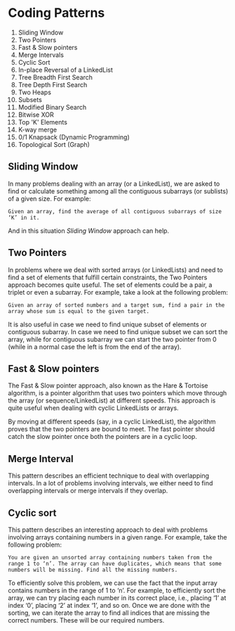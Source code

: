 # Coding Patterns
1. Sliding Window
2. Two Pointers
3. Fast & Slow pointers
4. Merge Intervals
5. Cyclic Sort
6. In-place Reversal of a LinkedList
7. Tree Breadth First Search
8. Tree Depth First Search
9. Two Heaps
10. Subsets
11. Modified Binary Search
12. Bitwise XOR
13. Top 'K' Elements
14. K-way merge
15. 0/1 Knapsack (Dynamic Programming)
16. Topological Sort (Graph)

## Sliding Window
In many problems dealing with an array (or a LinkedList), we are asked to find or calculate something among all the contiguous subarrays (or sublists) of a given size.
For example:

```
Given an array, find the average of all contiguous subarrays of size ‘K’ in it.
```

And in this situation *Sliding Window* approach can help.

## Two Pointers
In problems where we deal with sorted arrays (or LinkedLists) and need to find a set of elements that fulfill certain constraints, the Two Pointers approach becomes quite useful. The set of elements could be a pair, a triplet or even a subarray. For example, take a look at the following problem:

```
Given an array of sorted numbers and a target sum, find a pair in the array whose sum is equal to the given target.
```

It is also useful in case we need to find unique subset of elements or contiguous subarray.
In case we need to find unique subset we can sort the array, while for contiguous subarray we can start the two pointer from 0 (while in a normal case the left is from the end of the array).

## Fast & Slow pointers
The Fast & Slow pointer approach, also known as the Hare & Tortoise algorithm, is a pointer algorithm that uses two pointers which move through the array (or sequence/LinkedList) at different speeds. This approach is quite useful when dealing with cyclic LinkedLists or arrays.

By moving at different speeds (say, in a cyclic LinkedList), the algorithm proves that the two pointers are bound to meet. The fast pointer should catch the slow pointer once both the pointers are in a cyclic loop.


## Merge Interval
This pattern describes an efficient technique to deal with overlapping intervals. In a lot of problems involving intervals, we either need to find overlapping intervals or merge intervals if they overlap.


## Cyclic sort
This pattern describes an interesting approach to deal with problems involving arrays containing numbers in a given range. For example, take the following problem:

```
You are given an unsorted array containing numbers taken from the range 1 to ‘n’. The array can have duplicates, which means that some numbers will be missing. Find all the missing numbers.
```

To efficiently solve this problem, we can use the fact that the input array contains numbers in the range of 1 to ‘n’. For example, to efficiently sort the array, we can try placing each number in its correct place, i.e., placing ‘1’ at index ‘0’, placing ‘2’ at index ‘1’, and so on. Once we are done with the sorting, we can iterate the array to find all indices that are missing the correct numbers. These will be our required numbers.
